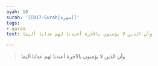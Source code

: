 ```yaml
---
ayah: 10
surah: '[[017-Surah|سورة]]'
tags:
- quran
text: وأن الذين لا يؤمنون بالآخرة أعتدنا لهم عذابا أليما

---
```

> وأن الذين لا يؤمنون بالآخرة أعتدنا لهم عذابا أليما
